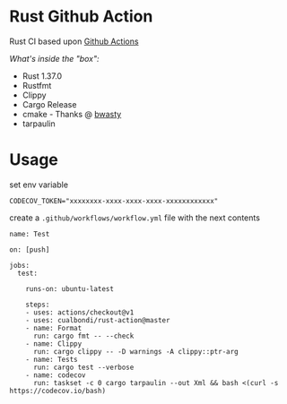 # Rust Github Action

Rust CI based upon [Github Actions](https://developer.github.com/actions/)

*What's inside the "box":*

* Rust 1.37.0
* Rustfmt
* Clippy
* Cargo Release
* cmake - Thanks @ [bwasty](https://github.com/bwasty)
* tarpaulin

# Usage

set env variable
```
CODECOV_TOKEN="xxxxxxxx-xxxx-xxxx-xxxx-xxxxxxxxxxxx"
```

create a `.github/workflows/workflow.yml` file with the next contents

```
name: Test

on: [push]

jobs:
  test:

    runs-on: ubuntu-latest

    steps:
    - uses: actions/checkout@v1
    - uses: cualbondi/rust-action@master
    - name: Format
      run: cargo fmt -- --check
    - name: Clippy
      run: cargo clippy -- -D warnings -A clippy::ptr-arg
    - name: Tests
      run: cargo test --verbose
    - name: codecov
      run: taskset -c 0 cargo tarpaulin --out Xml && bash <(curl -s https://codecov.io/bash)
```
